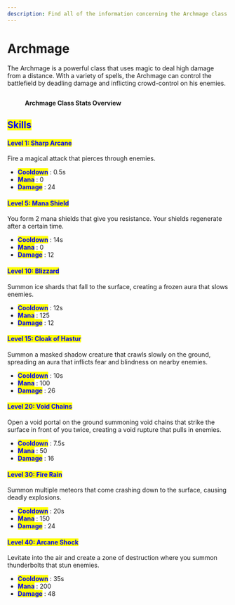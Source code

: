 ```yaml
---
description: Find all of the information concerning the Archmage class here.
---
```


# Archmage

The Archmage is a powerful class that uses magic to deal high damage from a distance. With a variety of spells, the Archmage can control the battlefield by deadling damage and inflicting crowd-control on his enemies.

<figure><img src="../../.gitbook\assets\Archmage Class Photo.png" alt=""><figcaption><p><strong>Archmage Class Stats Overview</strong></p></figcaption></figure>

## <mark style="color:blue;">Skills</mark>

#### <mark style="color:blue;">**Level 1: Sharp Arcane**</mark> <a href="#niveau-1-boule-de-feu" id="niveau-1-boule-de-feu"></a>

Fire a magical attack that pierces through enemies.

* <mark style="color:blue;">**Cooldown**</mark> : 0.5s
* <mark style="color:blue;">**Mana**</mark> : 0
* <mark style="color:blue;">**Damage**</mark> : 24

#### <mark style="color:blue;">**Level 5: Mana Shield**</mark> <a href="#niveau-5-tire-arcanique" id="niveau-5-tire-arcanique"></a>

You form 2 mana shields that give you resistance. Your shields regenerate after a certain time.

* <mark style="color:blue;">**Cooldown**</mark> : 14s
* <mark style="color:blue;">**Mana**</mark> : 0
* <mark style="color:blue;">**Damage**</mark> : 12

#### <mark style="color:blue;">**Level 10: Blizzard**</mark> <a href="#niveau-10-clignotement" id="niveau-10-clignotement"></a>

Summon ice shards that fall to the surface, creating a frozen aura that slows enemies.

* <mark style="color:blue;">**Cooldown**</mark> : 12s
* <mark style="color:blue;">**Mana**</mark> : 125
* <mark style="color:blue;">**Damage**</mark> : 12

#### <mark style="color:blue;">**Level 15: Cloak of Hastur**</mark> <a href="#niveau-15-nova-de-froid" id="niveau-15-nova-de-froid"></a>

Summon a masked shadow creature that crawls slowly on the ground, spreading an aura that inflicts fear and blindness on nearby enemies.

* <mark style="color:blue;">**Cooldown**</mark> : 10s
* <mark style="color:blue;">**Mana**</mark> : 100
* <mark style="color:blue;">**Damage**</mark> : 26

#### <mark style="color:blue;">**Level 20: Void Chains**</mark> <a href="#niveau-20-meteore" id="niveau-20-meteore"></a>

Open a void portal on the ground summoning void chains that strike the surface in front of you twice, creating a void rupture that pulls in enemies.

* <mark style="color:blue;">**Cooldown**</mark> : 7.5s
* <mark style="color:blue;">**Mana**</mark> : 50
* <mark style="color:blue;">**Damage**</mark> : 16

#### <mark style="color:blue;">**Level 30: Fire Rain**</mark> <a href="#niveau-30-seisme" id="niveau-30-seisme"></a>

Summon multiple meteors that come crashing down to the surface, causing deadly explosions.

* <mark style="color:blue;">**Cooldown**</mark> : 20s
* <mark style="color:blue;">**Mana**</mark> : 150
* <mark style="color:blue;">**Damage**</mark> : 24

#### <mark style="color:blue;">**Level 40: Arcane Shock**</mark> <a href="#niveau-40-chaine-infernal" id="niveau-40-chaine-infernal"></a>

Levitate into the air and create a zone of destruction where you summon thunderbolts that stun enemies.

* <mark style="color:blue;">**Cooldown**</mark> : 35s
* <mark style="color:blue;">**Mana**</mark> : 200
* <mark style="color:blue;">**Damage**</mark> : 48